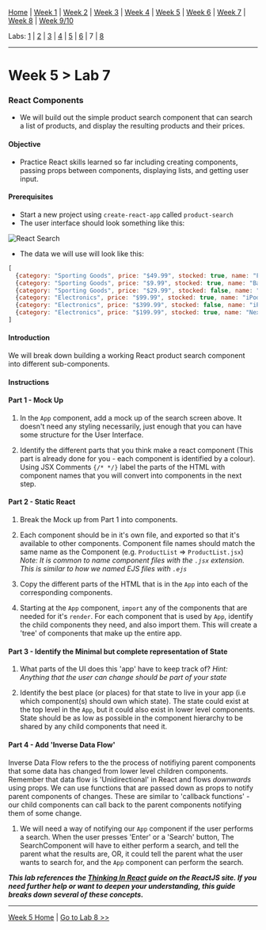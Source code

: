 [Home](/README.MD) | [Week 1](../../week-01/ReadMe.md) | [Week 2](../../week-02/ReadMe.md) | [Week 3](../../week-03/ReadMe.md) | [Week 4](../../week-04/ReadMe.md) | [Week 5](../../week-05/ReadMe.md) | [Week 6](../../week-06/ReadMe.md) | [Week 7](../../week-07/ReadMe.md) | [Week 8](../../week-08/ReadMe.md) | [Week 9/10](../../week-09_10/ReadMe.md)

Labs: [1](./lab-01.md) | [2](./lab-02.md) | [3](./lab-03.md) | [4](./lab-04.md) | [5](./lab-05.md) | [6](./lab-06.md) | 7 | [8](./lab-08.md)

---

# Week 5 > Lab 7

### React Components

- We will build out the simple product search component that can search a list of products, and display the resulting products and their prices.

#### Objective

- Practice React skills learned so far including creating components, passing props between components, displaying lists, and getting user input.

#### Prerequisites

- Start a new project using `create-react-app` called `product-search`
- The user interface should look something like this:

![React Search](/public/img/react-search.png)

- The data we will use will look like this:

```JavaScript
[
  {category: "Sporting Goods", price: "$49.99", stocked: true, name: "Football"},
  {category: "Sporting Goods", price: "$9.99", stocked: true, name: "Baseball"},
  {category: "Sporting Goods", price: "$29.99", stocked: false, name: "Basketball"},
  {category: "Electronics", price: "$99.99", stocked: true, name: "iPod Touch"},
  {category: "Electronics", price: "$399.99", stocked: false, name: "iPhone 5"},
  {category: "Electronics", price: "$199.99", stocked: true, name: "Nexus 7"}
]
```

#### Introduction

We will break down building a working React product search component into different sub-components.

#### Instructions

#### Part 1 - Mock Up

1. In the `App` component, add a mock up of the search screen above. It doesn't need any styling necessarily, just enough that you can have some structure for the User Interface.

2. Identify the different parts that you think make a react component (This part is already done for you - each component is identified by a colour). Using JSX Comments `{/* */}` label the parts of the HTML with component names that you will convert into components in the next step.

#### Part 2 - Static React

1. Break the Mock up from Part 1 into components.

2. Each component should be in it's own file, and exported so that it's available to other components. Component file names should match the same name as the Component (e.g. `ProductList` => `ProductList.jsx`) *Note: It is common to name component files with the `.jsx` extension. This is similar to how we named EJS files with `.ejs`*

3. Copy the different parts of the HTML that is in the `App` into each of the corresponding components.

4. Starting at the `App` component, `import` any of the components that are needed for it's `render`. For each component that is used by `App`, identify the child components they need, and also import them. This will create a 'tree' of components that make up the entire app.

#### Part 3 - Identify the Minimal but complete representation of State

1. What parts of the UI does this 'app' have to keep track of? *Hint: Anything that the user can change should be part of your state*

2. Identify the best place (or places) for that state to live in your app (i.e which component(s) should own which state). The state could exist at the top level in the `App`, but it could also exist in lower level components. State should be as low as possible in the component hierarchy to be shared by any child components that need it.

#### Part 4 - Add 'Inverse Data Flow'

Inverse Data Flow refers to the the process of notifiying parent components that some data has changed from lower level children components. Remember that data flow is 'Unidirectional' in React and flows *downwards* using props. We can use functions that are passed down as props to notify parent components of changes. These are similar to 'callback functions' - our child components can call back to the parent components notifying them of some change.

1. We will need a way of notifying our `App` component if the user performs a search. When the user presses 'Enter' or a 'Search' button, The SearchComponent will have to either perform a search, and tell the parent what the results are, OR, it could tell the parent what the user wants to search for, and the `App` component can perform the search.

***This lab references the [Thinking In React](https://reactjs.org/docs/thinking-in-react.html) guide on the ReactJS site. If you need further help or want to deepen your understanding, this guide breaks down several of these concepts.***

---
[Week 5 Home](../ReadMe.md) | [Go to Lab 8 >>](./lab-08.md)